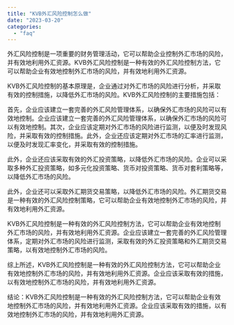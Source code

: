 ```yaml
---
title: "KVB外汇风险控制怎么做"
date: "2023-03-20"
categories: 
  - "faq"
---
```


外汇风险控制是一项重要的财务管理活动，它可以帮助企业控制外汇市场的风险，并有效地利用外汇资源。KVB外汇风险控制是一种有效的外汇风险控制方法，它可以帮助企业有效地控制外汇市场的风险，并有效地利用外汇资源。

KVB外汇风险控制的基本原理是，企业通过对外汇市场的风险进行分析，并采取有效的控制措施，以降低外汇市场的风险。KVB外汇风险控制的主要措施包括：

首先，企业应该建立一套完善的外汇风险管理体系，以确保外汇市场的风险可以有效地控制。企业应该建立一套完善的外汇风险管理体系，以确保外汇市场的风险可以有效地控制。其次，企业应该定期对外汇市场的风险进行监测，以便及时发现风险，并采取有效的控制措施。此外，企业还应该定期对外汇市场的汇率进行监测，以便及时发现汇率变化，并采取有效的控制措施。

此外，企业还应该采取有效的外汇投资策略，以降低外汇市场的风险。企业可以采取多种外汇投资策略，如多元化投资策略、货币对投资策略、货币对套利策略等，以降低外汇市场的风险。

此外，企业还可以采取外汇期货交易策略，以降低外汇市场的风险。外汇期货交易是一种有效的外汇风险控制策略，它可以帮助企业有效地控制外汇市场的风险，并有效地利用外汇资源。

KVB外汇风险控制是一种有效的外汇风险控制方法，它可以帮助企业有效地控制外汇市场的风险，并有效地利用外汇资源。企业应该建立一套完善的外汇风险管理体系，定期对外汇市场的风险进行监测，采取有效的外汇投资策略和外汇期货交易策略，以有效地控制外汇市场的风险。

综上所述，KVB外汇风险控制是一种有效的外汇风险控制方法，它可以帮助企业有效地控制外汇市场的风险，并有效地利用外汇资源。企业应该采取有效的措施，以有效地控制外汇市场的风险，并有效地利用外汇资源。

结论：KVB外汇风险控制是一种有效的外汇风险控制方法，它可以帮助企业有效地控制外汇市场的风险，并有效地利用外汇资源。企业应该采取有效的措施，以有效地控制外汇市场的风险，并有效地利用外汇资源。
